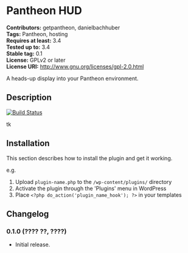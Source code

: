 # Pantheon HUD #
**Contributors:** getpantheon, danielbachhuber  
**Tags:** Pantheon, hosting  
**Requires at least:** 3.4  
**Tested up to:** 3.4  
**Stable tag:** 0.1  
**License:** GPLv2 or later  
**License URI:** http://www.gnu.org/licenses/gpl-2.0.html  

A heads-up display into your Pantheon environment.

## Description ##

[![Build Status](https://travis-ci.org/danielbachhuber/pantheon-hud.svg?branch=master)](https://travis-ci.org/danielbachhuber/pantheon-hud)

tk

## Installation ##

This section describes how to install the plugin and get it working.

e.g.

1. Upload `plugin-name.php` to the `/wp-content/plugins/` directory
1. Activate the plugin through the 'Plugins' menu in WordPress
1. Place `<?php do_action('plugin_name_hook'); ?>` in your templates


## Changelog ##

### 0.1.0 (???? ??, ????) ###
* Initial release.
